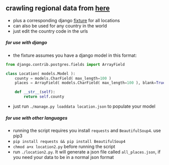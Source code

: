 ## crawling regional data from [here](http://fallingrain.com)
- plus a corresponding django [fixture](https://github.com/MercurialMune/crawling-regional-location-data-from-fallingrain.com/blob/master/location.json) for all locations
- can also be used for any country in the world
- just edit the country code in the urls
##### for use with django
* the fixture assumes you have a django model in this format:
```python
from django.contrib.postgres.fields import ArrayField

class Location( models.Model ):
    county = models.CharField( max_length=100 )
    places = ArrayField( models.CharField( max_length=100 ), blank=True )

    def __str__(self):
        return self.county
```

* just run ```./manage.py loaddata location.json``` to populate your model

##### for use with other languages
* running the script requires you install ```requests``` and ```BeautifulSoup4```. use pip3
* ```pip install requests && pip install BeautifulSoup4```
* ```chmod a+x location2.py``` before running the script 
* run ```./location2.py```. It will generate a json file called ```all_places.json```, if you need your data to be in a normal json format 





